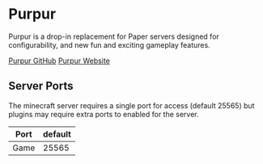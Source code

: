 # Purpur

Purpur is a drop-in replacement for Paper servers designed for configurability, and new fun and exciting gameplay features.

[Purpur GitHub](https://github.com/PurpurMC/Purpur)
[Purpur Website](https://purpurmc.org/)

## Server Ports

The minecraft server requires a single port for access (default 25565) but plugins may require extra ports to enabled for the server.

| Port  | default |
|-------|---------|
| Game  | 25565   |
